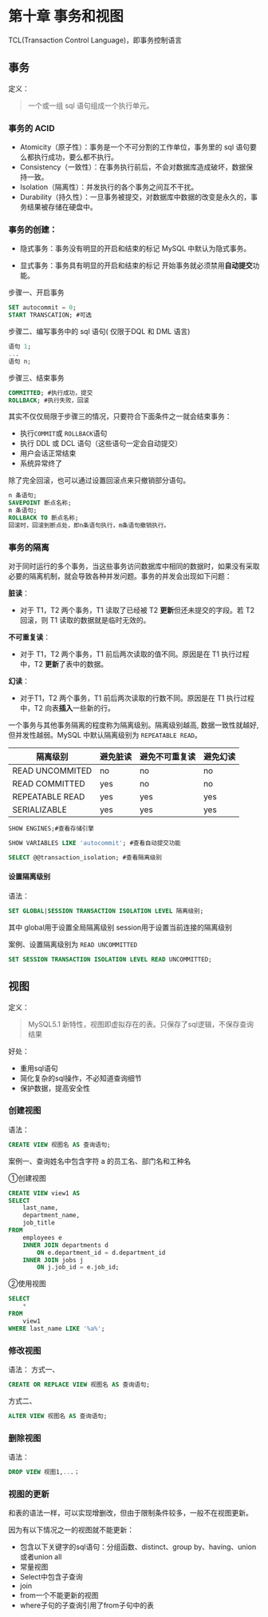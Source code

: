 # 第十章 事务和视图

TCL(Transaction Control Language)，即事务控制语言

## 事务
定义：
>一个或一组 sql 语句组成一个执行单元。

### 事务的 ACID
- Atomicity（原子性）：事务是一个不可分割的工作单位，事务里的 sql 语句要么都执行成功，要么都不执行。
- Consistency（一致性）：在事务执行前后，不会对数据库造成破坏，数据保持一致。
- Isolation（隔离性）：并发执行的各个事务之间互不干扰。
- Durability（持久性）：一旦事务被提交，对数据库中数据的改变是永久的，事务结果被存储在硬盘中。

### 事务的创建：
- 隐式事务：事务没有明显的开启和结束的标记
MySQL 中默认为隐式事务。

- 显式事务：事务具有明显的开启和结束的标记
开始事务就必须禁用**自动提交**功能。

步骤一、开启事务
```sql
SET autocommit = 0;
START TRANSCATION; #可选
```
步骤二、编写事务中的 sql 语句( 仅限于DQL 和 DML 语言)
```sql
语句 1;
...
语句 n;
```
步骤三、结束事务
```sql
COMMITTED; #执行成功，提交
ROLLBACK; #执行失败，回滚
```
其实不仅仅局限于步骤三的情况，只要符合下面条件之一就会结束事务：
- 执行```COMMIT```或 ```ROLLBACK```语句
- 执行 DDL 或 DCL 语句（这些语句一定会自动提交）
- 用户会话正常结束
- 系统异常终了

除了完全回滚，也可以通过设置回滚点来只撤销部分语句。
```sql
n 条语句;
SAVEPOINT 断点名称;
m 条语句;
ROLLBACK TO 断点名称;
回滚时，回滚到断点处，即n条语句执行，m条语句撤销执行。
```

### 事务的隔离
对于同时运行的多个事务，当这些事务访问数据库中相同的数据时，如果没有采取必要的隔离机制，就会导致各种并发问题。事务的并发会出现如下问题：

**脏读**：
- 对于 T1，T2 两个事务，T1 读取了已经被 T2 **更新**但还未提交的字段。若 T2 回滚，则 T1 读取的数据就是临时无效的。

**不可重复读**：
- 对于 T1，T2 两个事务，T1 前后两次读取的值不同。原因是在 T1 执行过程中，T2 **更新**了表中的数据。

**幻读**：
- 对于T1，T2 两个事务，T1 前后两次读取的行数不同。原因是在 T1 执行过程中，T2 向表**插入**一些新的行。

一个事务与其他事务隔离的程度称为隔离级别。隔离级别越高, 数据一致性就越好, 但并发性越弱。MySQL 中默认隔离级别为 ```REPEATABLE READ```。

| 隔离级别        | 避免脏读 | 避免不可重复读 | 避免幻读 |
| --------------- | -------- | -------------- | -------- |
| READ UNCOMMITED | no       | no             | no       |
| READ COMMITTED  | yes      | no             | no       |
| REPEATABLE READ | yes      | yes            | yes      |
| SERIALIZABLE    | yes      | yes            | yes      |

```sql
SHOW ENGINES;#查看存储引擎
```
 ```sql
SHOW VARIABLES LIKE 'autocommit'; #查看自动提交功能
 ```
```sql
SELECT @@transaction_isolation; #查看隔离级别
```

#### 设置隔离级别
语法：
```sql
SET GLOBAL|SESSION TRANSACTION ISOLATION LEVEL 隔离级别;
```
其中
global用于设置全局隔离级别
session用于设置当前连接的隔离级别

案例、设置隔离级别为 ```READ UNCOMMITTED```
```sql
SET SESSION TRANSACTION ISOLATION LEVEL READ UNCOMMITTED;
```

## 视图
定义：
>MySQL5.1 新特性，视图即虚拟存在的表。只保存了sql逻辑，不保存查询结果

好处：
- 重用sql语句
- 简化复杂的sql操作，不必知道查询细节
- 保护数据，提高安全性


### 创建视图
语法：
```sql
CREATE VIEW 视图名 AS 查询语句;
```
案例一、查询姓名中包含字符 a 的员工名、部门名和工种名

①创建视图
```sql
CREATE VIEW view1 AS
SELECT
    last_name,
    department_name,
    job_title
FROM
    employees e
    INNER JOIN departments d
        ON e.department_id = d.department_id
    INNER JOIN jobs j
        ON j.job_id = e.job_id;
```
②使用视图
```sql
SELECT
    *
FROM
    view1
WHERE last_name LIKE '%a%';
```
### 修改视图
 语法：
 方式一、
 ```sql
CREATE OR REPLACE VIEW 视图名 AS 查询语句;
 ```
方式二、
```sql
ALTER VIEW 视图名 AS 查询语句;
```
### 删除视图
语法：
```sql
DROP VIEW 视图1,...；
```

### 视图的更新

和表的语法一样，可以实现增删改，但由于限制条件较多，一般不在视图更新。

因为有以下情况之一的视图就不能更新：

- 包含以下关键字的sql语句：分组函数、distinct、group by、having、union或者union all
- 常量视图
- Select中包含子查询
- join
- from一个不能更新的视图
- where子句的子查询引用了from子句中的表